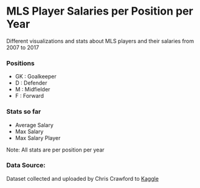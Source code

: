 # MLS Player Salaries per Position per Year

Different visualizations and stats about MLS players and their salaries from 2007 to 2017

### Positions
- GK : Goalkeeper
- D : Defender
- M : Midfielder
- F : Forward

### Stats so far
- Average Salary
- Max Salary
- Max Salary Player

Note: All stats are per position per year

### Data Source:
Dataset collected and uploaded by Chris Crawford to [Kaggle](https://www.kaggle.com/crawford/us-major-league-soccer-salaries)
